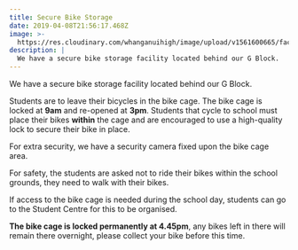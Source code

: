```yaml
---
title: Secure Bike Storage
date: 2019-04-08T21:56:17.468Z
image: >-
  https://res.cloudinary.com/whanganuihigh/image/upload/v1561600665/facilities/Bike_Cage_-_Combined.jpg
description: |
  We have a secure bike storage facility located behind our G Block.
---
```

We have a secure bike storage facility located behind our G Block.

Students are to leave their bicycles in the bike cage. The bike cage is locked at **9am** and re-opened at **3pm**. Students that cycle to school must place their bikes **within** the cage and are encouraged to use a high-quality lock to secure their bike in place.

For extra security, we have a security camera fixed upon the bike cage area.

For safety, the students are asked not to ride their bikes within the school grounds, they need to walk with their bikes.

If access to the bike cage is needed during the school day, students can go to the Student Centre for this to be organised.

**The bike cage is locked permanently at 4.45pm**, any bikes left in there will remain there overnight, please collect your bike before this time.
